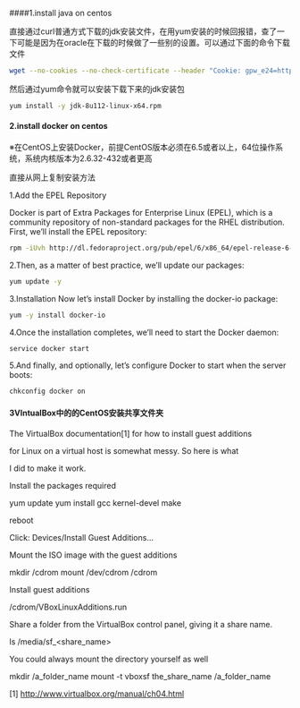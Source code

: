 ####1.install java on centos

直接通过curl普通方式下载的jdk安装文件，在用yum安装的时候回报错，查了一下可能是因为在oracle在下载的时候做了一些别的设置。可以通过下面的命令下载文件

~~~bash
wget --no-cookies --no-check-certificate --header "Cookie: gpw_e24=http%3A%2F%2Fwww.oracle.com%2F; oraclelicense=accept-securebackup-cookie" "http://download.oracle.com/otn-pub/java/jdk/8u112-b15/jdk-8u112-linux-x64.rpm"
~~~

然后通过yum命令就可以安装下载下来的jdk安装包

~~~bash
yum install -y jdk-8u112-linux-x64.rpm
~~~



#### 2.install docker on centos

※在CentOS上安装Docker，前提CentOS版本必须在6.5或者以上，64位操作系统，系统内核版本为2.6.32-432或者更高

直接从网上复制安装方法

1.Add the EPEL Repository

Docker is part of Extra Packages for Enterprise Linux (EPEL), which is a community repository of non-standard packages for the RHEL distribution. First, we’ll install the EPEL repository:

~~~bash
rpm -iUvh http://dl.fedoraproject.org/pub/epel/6/x86_64/epel-release-6-8.noarch.rpm
~~~

2.Then, as a matter of best practice, we’ll update our packages:

~~~bash
yum update -y
~~~

3.Installation Now let’s install Docker by installing the docker-io package:

~~~bash
yum -y install docker-io
~~~

4.Once the installation completes, we’ll need to start the Docker daemon:

~~~bash
service docker start
~~~

5.And finally, and optionally, let’s configure Docker to start when the server boots:

~~~bash
chkconfig docker on
~~~



#### 3VIntualBox中的的CentOS安装共享文件夹

The VirtualBox documentation[1] for how to install guest additions 

for Linux on a virtual host is somewhat messy. So here is what 

I did to make it work.

Install the packages required

yum update
yum install gcc kernel-devel make

reboot

Click: Devices/Install Guest Additions... 

Mount the ISO image with the guest additions

mkdir /cdrom
mount /dev/cdrom /cdrom

Install guest additions

/cdrom/VBoxLinuxAdditions.run

Share a folder from the VirtualBox control panel, giving it a share name.

ls  /media/sf_<share_name>

You could always mount the directory yourself as well

mkdir /a_folder_name 
mount -t vboxsf the_share_name /a_folder_name


[1] http://www.virtualbox.org/manual/ch04.html



